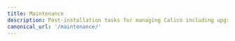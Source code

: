 ```yaml
---
title: Maintenance
description: Post-installation tasks for managing Calico including upgrading and troubleshooting
canonical_url: '/maintenance/'
---
```


